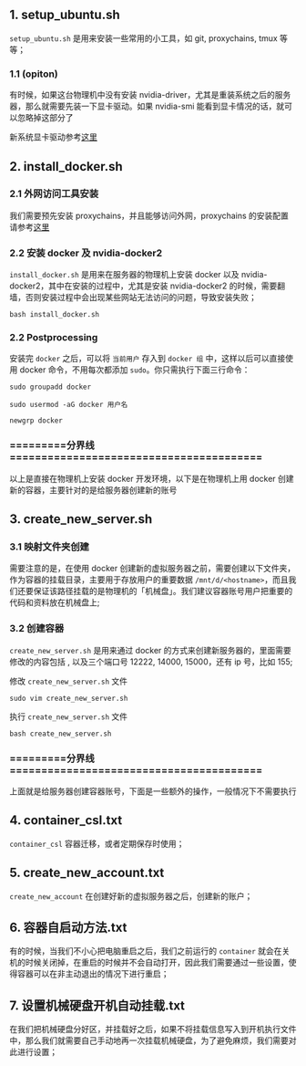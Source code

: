 ## 1. setup_ubuntu.sh
`setup_ubuntu.sh` 是用来安装一些常用的小工具，如 git, proxychains, tmux 等等；
### 1.1 (opiton)
有时候，如果这台物理机中没有安装 nvidia-driver，尤其是重装系统之后的服务器，那么就需要先装一下显卡驱动。如果 nvidia-smi 能看到显卡情况的话，就可以忽略掉这部分了  

新系统显卡驱动参考[这里](https://github.com/qixuema/envs/issues/3)

## 2. install_docker.sh 
### 2.1 外网访问工具安装
我们需要预先安装 proxychains，并且能够访问外网，proxychains 的安装配置请参考[这里](https://github.com/Sebastian-Ma-67/envs/issues/2)
### 2.2 安装 docker 及 nvidia-docker2
`install_docker.sh` 是用来在服务器的物理机上安装 docker 以及 nvidia-docker2，其中在安装的过程中，尤其是安装 nvidia-docker2 的时候，需要翻墙，否则安装过程中会出现某些网站无法访问的问题，导致安装失败；
```
bash install_docker.sh
```
### 2.2 Postprocessing
安装完 `docker` 之后，可以将 `当前用户` 存入到 `docker 组` 中，这样以后可以直接使用 docker 命令，不用每次都添加 `sudo`。你只需执行下面三行命令：
```
sudo groupadd docker
```
```
sudo usermod -aG docker 用户名
```
```
newgrp docker 
```

### =========分界线========================================
以上是直接在物理机上安装 docker 开发环境，以下是在物理机上用 docker 创建新的容器，主要针对的是给服务器创建新的账号
## 3. create_new_server.sh
### 3.1 映射文件夹创建
需要注意的是，在使用 docker 创建新的虚拟服务器之前，需要创建以下文件夹，作为容器的挂载目录，主要用于存放用户的重要数据 `/mnt/d/<hostname>`，而且我们还要保证该路径挂载的是物理机的「机械盘」。我们建议容器账号用户把重要的代码和资料放在机械盘上;
### 3.2 创建容器
`create_new_server.sh` 是用来通过 docker 的方式来创建新服务器的，里面需要修改的内容包括 <username>, 以及三个端口号 12222, 14000, 15000，还有 ip 号，比如 155;  

修改 `create_new_server.sh` 文件
```
sudo vim create_new_server.sh
```
执行 `create_new_server.sh` 文件
```
bash create_new_server.sh
```

### =========分界线========================================
上面就是给服务器创建容器账号，下面是一些额外的操作，一般情况下不需要执行
## 4. container_csl.txt
`container_csl` 容器迁移，或者定期保存时使用；
## 5. create_new_account.txt
`create_new_account` 在创建好新的虚拟服务器之后，创建新的账户；
## 6. 容器自启动方法.txt
有的时候，当我们不小心把电脑重启之后，我们之前运行的 `container` 就会在关机的时候关闭掉，在重启的时候并不会自动打开，因此我们需要通过一些设置，使得容器可以在非主动退出的情况下进行重启；
## 7. 设置机械硬盘开机自动挂载.txt
在我们把机械硬盘分好区，并挂载好之后，如果不将挂载信息写入到开机执行文件中，那么我们就需要自己手动地再一次挂载机械硬盘，为了避免麻烦，我们需要对此进行设置；

